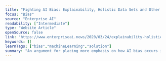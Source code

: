 ```yaml
---
title: "Fighting AI Bias: Explainability, Holistic Data Sets and Other Best Practices"
focus: "Bias"
source: "Enterprise AI"
readability: ["Intermediate"]
type: "Website Article"
openSource: false
link: "https://www.enterpriseai.news/2020/03/24/explainability-holistic-data-sets-and-other-best-practices-to-fight-ai-bias/"
keywords: []
learnTags: ["bias","machineLearning","solution"]
summary: "An argument for placing more emphasis on how AI bias occurs in the first place to ensure continued progress and using tactical strategies to train AI models without bias.  "
---
```

